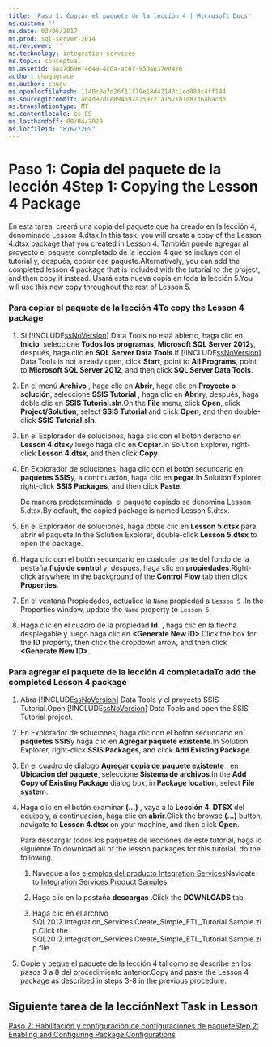 ```yaml
---
title: 'Paso 1: Copiar el paquete de la lección 4 | Microsoft Docs'
ms.custom: ''
ms.date: 03/06/2017
ms.prod: sql-server-2014
ms.reviewer: ''
ms.technology: integration-services
ms.topic: conceptual
ms.assetid: 8aa7d690-4649-4c0a-ac6f-9504637ee426
author: chugugrace
ms.author: chugu
ms.openlocfilehash: 1140c0e7d26f11f79e18d42143c1ed084c4ff144
ms.sourcegitcommit: ad4d92dce894592a259721a1571b1d8736abacdb
ms.translationtype: MT
ms.contentlocale: es-ES
ms.lasthandoff: 08/04/2020
ms.locfileid: "87677209"
---
```

# <a name="step-1-copying-the-lesson-4-package"></a><span data-ttu-id="551fe-102">Paso 1: Copia del paquete de la lección 4</span><span class="sxs-lookup"><span data-stu-id="551fe-102">Step 1: Copying the Lesson 4 Package</span></span>
  <span data-ttu-id="551fe-103">En esta tarea, creará una copia del paquete que ha creado en la lección 4, denominado Lesson 4.dtsx.</span><span class="sxs-lookup"><span data-stu-id="551fe-103">In this task, you will create a copy of the Lesson 4.dtsx package that you created in Lesson 4.</span></span> <span data-ttu-id="551fe-104">También puede agregar al proyecto el paquete completado de la lección 4 que se incluye con el tutorial y, después, copiar ese paquete.</span><span class="sxs-lookup"><span data-stu-id="551fe-104">Alternatively, you can add the completed lesson 4 package that is included with the tutorial to the project, and then copy it instead.</span></span> <span data-ttu-id="551fe-105">Usará esta nueva copia en toda la lección 5.</span><span class="sxs-lookup"><span data-stu-id="551fe-105">You will use this new copy throughout the rest of Lesson 5.</span></span>  
  
### <a name="to-copy-the-lesson-4-package"></a><span data-ttu-id="551fe-106">Para copiar el paquete de la lección 4</span><span class="sxs-lookup"><span data-stu-id="551fe-106">To copy the Lesson 4 package</span></span>  
  
1.  <span data-ttu-id="551fe-107">Si [!INCLUDE[ssNoVersion](../includes/ssnoversion-md.md)] Data Tools no está abierto, haga clic en **Inicio**, seleccione **Todos los programas**, **Microsoft SQL Server 2012**y, después, haga clic en **SQL Server Data Tools**.</span><span class="sxs-lookup"><span data-stu-id="551fe-107">If [!INCLUDE[ssNoVersion](../includes/ssnoversion-md.md)] Data Tools is not already open, click **Start**, point to **All Programs**, point to **Microsoft SQL Server 2012**, and then click **SQL Server Data Tools**.</span></span>  
  
2.  <span data-ttu-id="551fe-108">En el menú **Archivo** , haga clic en **Abrir**, haga clic en **Proyecto o solución**, seleccione **SSIS Tutorial** , haga clic en **Abrir**y, después, haga doble clic en **SSIS Tutorial.sln**.</span><span class="sxs-lookup"><span data-stu-id="551fe-108">On the **File** menu, click **Open**, click **Project/Solution**, select **SSIS Tutorial** and click **Open**, and then double-click **SSIS Tutorial.sln**.</span></span>  
  
3.  <span data-ttu-id="551fe-109">En el Explorador de soluciones, haga clic con el botón derecho en **Lesson 4.dtsx**y luego haga clic en **Copiar**.</span><span class="sxs-lookup"><span data-stu-id="551fe-109">In Solution Explorer, right-click **Lesson 4.dtsx**, and then click **Copy**.</span></span>  
  
4.  <span data-ttu-id="551fe-110">En Explorador de soluciones, haga clic con el botón secundario en **paquetes SSIS**y, a continuación, haga clic en **pegar**.</span><span class="sxs-lookup"><span data-stu-id="551fe-110">In Solution Explorer, right-click **SSIS Packages**, and then click **Paste**.</span></span>  
  
     <span data-ttu-id="551fe-111">De manera predeterminada, el paquete copiado se denomina Lesson 5.dtsx.</span><span class="sxs-lookup"><span data-stu-id="551fe-111">By default, the copied package is named Lesson 5.dtsx.</span></span>  
  
5.  <span data-ttu-id="551fe-112">En el Explorador de soluciones, haga doble clic en **Lesson 5.dtsx** para abrir el paquete.</span><span class="sxs-lookup"><span data-stu-id="551fe-112">In the Solution Explorer, double-click **Lesson 5.dtsx** to open the package.</span></span>  
  
6.  <span data-ttu-id="551fe-113">Haga clic con el botón secundario en cualquier parte del fondo de la pestaña **flujo de control** y, después, haga clic en **propiedades**.</span><span class="sxs-lookup"><span data-stu-id="551fe-113">Right-click anywhere in the background of the **Control Flow** tab then click **Properties**.</span></span>  
  
7.  <span data-ttu-id="551fe-114">En el ventana Propiedades, actualice la `Name` propiedad a `Lesson 5` .</span><span class="sxs-lookup"><span data-stu-id="551fe-114">In the Properties window, update the `Name` property to `Lesson 5`.</span></span>  
  
8.  <span data-ttu-id="551fe-115">Haga clic en el cuadro de la propiedad **Id.** , haga clic en la flecha desplegable y luego haga clic en **\<Generate New ID>**.</span><span class="sxs-lookup"><span data-stu-id="551fe-115">Click the box for the **ID** property, then click the dropdown arrow, and then click **\<Generate New ID>**.</span></span>  
  
### <a name="to-add-the-completed-lesson-4-package"></a><span data-ttu-id="551fe-116">Para agregar el paquete de la lección 4 completada</span><span class="sxs-lookup"><span data-stu-id="551fe-116">To add the completed Lesson 4 package</span></span>  
  
1.  <span data-ttu-id="551fe-117">Abra [!INCLUDE[ssNoVersion](../includes/ssnoversion-md.md)] Data Tools y el proyecto SSIS Tutorial.</span><span class="sxs-lookup"><span data-stu-id="551fe-117">Open [!INCLUDE[ssNoVersion](../includes/ssnoversion-md.md)] Data Tools and open the SSIS Tutorial project.</span></span>  
  
2.  <span data-ttu-id="551fe-118">En Explorador de soluciones, haga clic con el botón secundario en **paquetes SSIS**y haga clic en **Agregar paquete existente**.</span><span class="sxs-lookup"><span data-stu-id="551fe-118">In Solution Explorer, right-click **SSIS Packages**, and click **Add Existing Package**.</span></span>  
  
3.  <span data-ttu-id="551fe-119">En el cuadro de diálogo **Agregar copia de paquete existente** , en **Ubicación del paquete**, seleccione **Sistema de archivos**.</span><span class="sxs-lookup"><span data-stu-id="551fe-119">In the **Add Copy of Existing Package** dialog box, in **Package location**, select **File system**.</span></span>  
  
4.  <span data-ttu-id="551fe-120">Haga clic en el botón examinar **(...)** , vaya a la **Lección 4. DTSX** del equipo y, a continuación, haga clic en **abrir**.</span><span class="sxs-lookup"><span data-stu-id="551fe-120">Click the browse **(...)** button, navigate to **Lesson 4.dtsx** on your machine, and then click **Open**.</span></span>  
  
     <span data-ttu-id="551fe-121">Para descargar todos los paquetes de lecciones de este tutorial, haga lo siguiente.</span><span class="sxs-lookup"><span data-stu-id="551fe-121">To download all of the lesson packages for this tutorial, do the following.</span></span>  
  
    1.  <span data-ttu-id="551fe-122">Navegue a los [ejemplos del producto Integration Services](https://go.microsoft.com/fwlink/?LinkId=275027)</span><span class="sxs-lookup"><span data-stu-id="551fe-122">Navigate to [Integration Services Product Samples](https://go.microsoft.com/fwlink/?LinkId=275027)</span></span>  
  
    2.  <span data-ttu-id="551fe-123">Haga clic en la pestaña **descargas** .</span><span class="sxs-lookup"><span data-stu-id="551fe-123">Click the **DOWNLOADS** tab.</span></span>  
  
    3.  <span data-ttu-id="551fe-124">Haga clic en el archivo SQL2012.Integration_Services.Create_Simple_ETL_Tutorial.Sample.zip.</span><span class="sxs-lookup"><span data-stu-id="551fe-124">Click the SQL2012.Integration_Services.Create_Simple_ETL_Tutorial.Sample.zip file.</span></span>  
  
5.  <span data-ttu-id="551fe-125">Copie y pegue el paquete de la lección 4 tal como se describe en los pasos 3 a 8 del procedimiento anterior.</span><span class="sxs-lookup"><span data-stu-id="551fe-125">Copy and paste the Lesson 4 package as described in steps 3-8 in the previous procedure.</span></span>  
  
## <a name="next-task-in-lesson"></a><span data-ttu-id="551fe-126">Siguiente tarea de la lección</span><span class="sxs-lookup"><span data-stu-id="551fe-126">Next Task in Lesson</span></span>  
 [<span data-ttu-id="551fe-127">Paso 2: Habilitación y configuración de configuraciones de paquete</span><span class="sxs-lookup"><span data-stu-id="551fe-127">Step 2: Enabling and Configuring Package Configurations</span></span>](lesson-5-2-enabling-and-configuring-package-configurations.md)  
  
  
